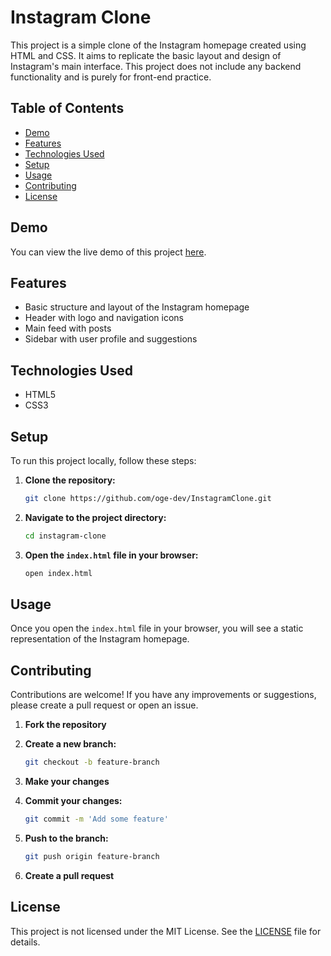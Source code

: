 # Instagram Clone

This project is a simple clone of the Instagram homepage created using HTML and CSS. It aims to replicate the basic layout and design of Instagram's main interface. This project does not include any backend functionality and is purely for front-end practice.

## Table of Contents

- [Demo](#demo)
- [Features](#features)
- [Technologies Used](#technologies-used)
- [Setup](#setup)
- [Usage](#usage)
- [Contributing](#contributing)
- [License](#license)

## Demo

You can view the live demo of this project [here](https://oge-dev.github.io/InstagramClone/).

## Features

- Basic structure and layout of the Instagram homepage
- Header with logo and navigation icons
- Main feed with posts
- Sidebar with user profile and suggestions

## Technologies Used

- HTML5
- CSS3

## Setup

To run this project locally, follow these steps:

1. **Clone the repository:**

   ```bash
   git clone https://github.com/oge-dev/InstagramClone.git
   ```

2. **Navigate to the project directory:**

   ```bash
   cd instagram-clone
   ```

3. **Open the `index.html` file in your browser:**

   ```bash
   open index.html
   ```

## Usage

Once you open the `index.html` file in your browser, you will see a static representation of the Instagram homepage.

## Contributing

Contributions are welcome! If you have any improvements or suggestions, please create a pull request or open an issue.

1. **Fork the repository**
2. **Create a new branch:**

   ```bash
   git checkout -b feature-branch
   ```

3. **Make your changes**
4. **Commit your changes:**

   ```bash
   git commit -m 'Add some feature'
   ```

5. **Push to the branch:**

   ```bash
   git push origin feature-branch
   ```

6. **Create a pull request**

## License

This project is not licensed under the MIT License. See the [LICENSE](#) file for details.
